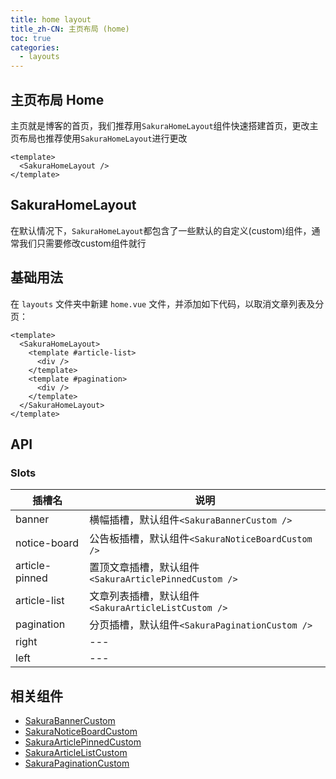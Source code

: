 ```yaml
---
title: home layout
title_zh-CN: 主页布局 (home)
toc: true
categories:
  - layouts
---
```


## 主页布局 Home

主页就是博客的首页，我们推荐用`SakuraHomeLayout`组件快速搭建首页，更改主页布局也推荐使用`SakuraHomeLayout`进行更改

```vue
<template>
  <SakuraHomeLayout />
</template>
```

## SakuraHomeLayout

在默认情况下，`SakuraHomeLayout`都包含了一些默认的自定义(custom)组件，通常我们只需要修改custom组件就行

## 基础用法

在 `layouts` 文件夹中新建 `home.vue` 文件，并添加如下代码，以取消文章列表及分页：

```vue
<template>
  <SakuraHomeLayout>
    <template #article-list>
      <div />
    </template>
    <template #pagination>
      <div />
    </template>
  </SakuraHomeLayout>
</template>
```

## API

### Slots

| 插槽名         | 说明                                                  |
| -------------- | ----------------------------------------------------- |
| banner         | 横幅插槽，默认组件`<SakuraBannerCustom />`            |
| notice-board   | 公告板插槽，默认组件`<SakuraNoticeBoardCustom />`     |
| article-pinned | 置顶文章插槽，默认组件`<SakuraArticlePinnedCustom />` |
| article-list   | 文章列表插槽，默认组件`<SakuraArticleListCustom />`   |
| pagination     | 分页插槽，默认组件`<SakuraPaginationCustom />`        |
| right          | ---                                                   |
| left           | ---                                                   |

## 相关组件

- [SakuraBannerCustom](/components-custom/SakuraBannerCustom)
- [SakuraNoticeBoardCustom](/components-custom/SakuraNoticeBoardCustom)
- [SakuraArticlePinnedCustom](/components-custom/SakuraArticlePinnedCustom)
- [SakuraArticleListCustom](/components-custom/SakuraArticleListCustom)
- [SakuraPaginationCustom](/components-custom/SakuraPaginationCustom)
